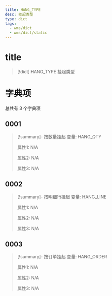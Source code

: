 ```yaml
---
title: HANG_TYPE
desc: 挂起类型
type: dict
tags:
  - wms/dict
  - wms/dict/static
---
```

# title
>[!dict] HANG_TYPE
> 挂起类型

# 字典项
总共有 3 个字典项
## 0001
>[!summary]- 按数量挂起
>变量: HANG_QTY
>
>属性1: N/A
>
>属性2: N/A
>
>属性3: N/A

## 0002
>[!summary]- 按明细行挂起
>变量: HANG_LINE
>
>属性1: N/A
>
>属性2: N/A
>
>属性3: N/A

## 0003
>[!summary]- 按订单挂起
>变量: HANG_ORDER
>
>属性1: N/A
>
>属性2: N/A
>
>属性3: N/A
